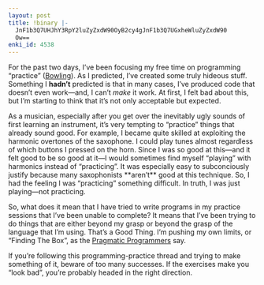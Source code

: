 ```yaml
---
layout: post
title: !binary |-
  JnF1b3Q7UHJhY3RpY2luZyZxdW90OyB2cy4gJnF1b3Q7UGxheWluZyZxdW90
  Ow==
enki_id: 4538
---
```


For the past two days, I’ve been focusing my free time on programming
“practice”
(<a href="http://www.chadfowler.com/index.cgi/Computing/Programming/Bowling.html">Bowling</a>).
As I predicted, I’ve created some truly hideous stuff. Something I
<b>hadn’t</b> predicted is that in many cases, I’ve produced code that
doesn’t even work—and, I can’t <i>make</i> it work. At first, I felt bad
about this, but I’m starting to think that it’s not only acceptable but
expected.

<p>
As a musician, especially after you get over the inevitably ugly sounds
of first learning an instrument, it’s very tempting to “practice” things
that already sound good. For example, I became quite skilled at
exploiting the harmonic overtones of the saxophone. I could play tunes
almost regardless of which buttons I pressed on the horn. Since I was so
good at this—and it felt good to be so good at it—I would sometimes find
myself “playing” with harmonics instead of “practicing”. It was
especially easy to subconciously justify because many saxophonists
**aren’t** good at this technique. So, I had the feeling I was
“practicing” something difficult. In truth, I was just playing—not
practicing.

<p>
So, what does it mean that I have tried to write programs in my practice
sessions that I’ve been unable to complete? It means that I’ve been
trying to do things that are either beyond my grasp or beyond the grasp
of the language that I’m using. That’s a Good Thing. I’m pushing my own
limits, or “Finding The Box”, as the
<a href="http://www.pragmaticprogrammer.com">Pragmatic Programmers</a>
say.

<p>
If you’re following this programming-practice thread and trying to make
something of it, beware of too many successes. If the exercises make you
“look bad”, you’re probably headed in the right direction.
